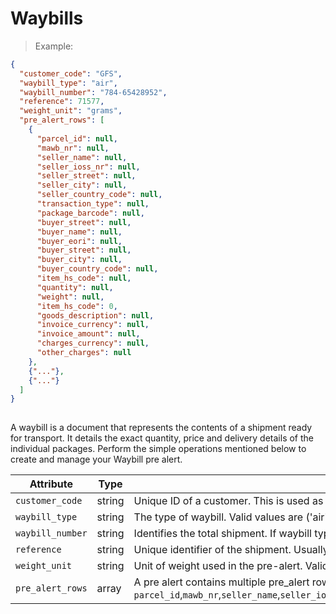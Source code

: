 # Waybills

> Example:

```json
{
  "customer_code": "GFS",
  "waybill_type": "air",
  "waybill_number": "784-65428952",
  "reference": 71577,
  "weight_unit": "grams",
  "pre_alert_rows": [
    {
      "parcel_id": null,
      "mawb_nr": null,
      "seller_name": null,
      "seller_ioss_nr": null,
      "seller_street": null,
      "seller_city": null,
      "seller_country_code": null,
      "transaction_type": null,
      "package_barcode": null,
      "buyer_street": null,
      "buyer_name": null,
      "buyer_eori": null,
      "buyer_street": null,
      "buyer_city": null,
      "buyer_country_code": null,
      "item_hs_code": null,
      "quantity": null,
      "weight": null,
      "item_hs_code": 0,
      "goods_description": null,
      "invoice_currency": null,
      "invoice_amount": null,
      "charges_currency": null,
      "other_charges": null
    },
    {"..."},
    {"..."}
  ]
}
    
```

A waybill is a document that represents the contents of a shipment ready for transport. It details
the exact quantity, price and delivery details of the individual packages. 
Perform the simple operations mentioned below to create and manage your Waybill pre alert.

Attribute | Type | Description
--------- | ------- | -----------
`customer_code` | <span class=type>string</span> | Unique ID of a customer. This is used as an identifier.
`waybill_type` | <span class=type>string</span> | The type of waybill. Valid values are ('air', 'road', 'train', 'sea', 'other').
`waybill_number` | <span class=type>string</span> | Identifies the total shipment. If waybill type is 'air' a validation check is done on the format of the waybill_number given.
`reference` | <span class=type>string</span> | Unique identifier of the shipment. Usually an id of the original system where the pre-alert was uploaded.
`weight_unit` | <span class=type>string</span> | Unit of weight used in the pre-alert. Valid values are ('grams', 'kilograms')
`pre_alert_rows` | <span class=type>array</span> | A pre alert contains multiple pre_alert rows. Each pre alert row contains `parcel_id`,`mawb_nr`,`seller_name`,`seller_ioss_nr`,`seller_street`,`seller_city`,`seller_country_code`,`transaction_type`,`package_barcode`,`buyer_street`,`buyer_name`,`buyer_eori`,`buyer_street`,`buyer_city`,`buyer_country_code`,`item_hs_code`,`quantity`,`weight`,`item_hs_code`,`goods_description`,`invoice_currency`,`invoice_amount`,`charges_currency`,`other_charges`







